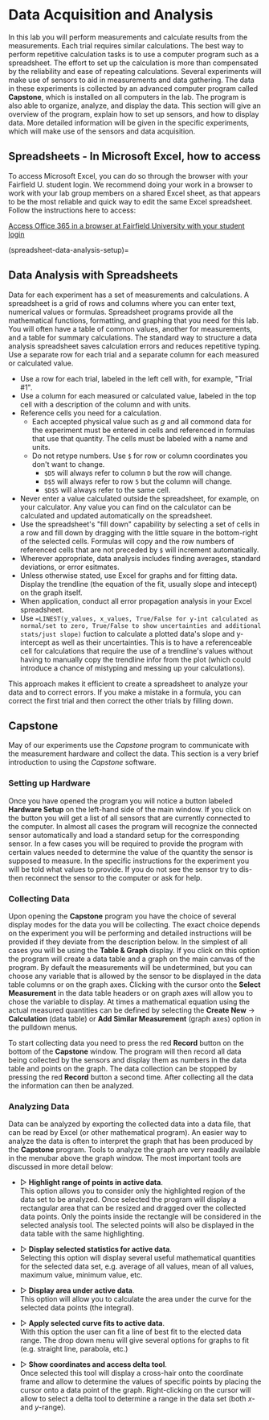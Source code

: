 # Data Acquisition and Analysis

In this lab you will perform measurements and calculate results from the measurements. Each trial requires similar calculations. The best way to perform repetitive calculation tasks is to use a computer program such as a spreadsheet. The effort to set up the calculation is more than compensated by the reliability and ease of repeating calculations. Several experiments will make use of sensors to aid in measurements and data gathering. The data in these experiments is collected by an advanced computer program called **Capstone**, which is installed on all computers in the lab. The program is also able to organize, analyze, and display the data. This section will give an overview of the program, explain how to set up sensors, and how to display data. More detailed information will be given in the specific experiments, which will make use of the sensors and data acquisition.

## Spreadsheets - In Microsoft Excel, how to access

To access Microsoft Excel, you can do so through the browser with your Fairfield U. student login. We recommend doing your work in a browser to work with your lab group members on a shared Excel sheet, as that appears to be the most reliable and quick way to edit the same Excel spreadsheet. Follow the instructions here to access:

<a href="https://fairfield-university.atlassian.net/wiki/spaces/ITSKB/pages/30345528/Office+365+at+Fairfield+University" target="_blank">Access Office 365 in a browser at Fairfield University with your student login</a>


(spreadsheet-data-analysis-setup)=
## Data Analysis with Spreadsheets

Data for each experiment has a set of measurements and calculations.
A spreadsheet is a grid of rows and columns where you can enter text, numerical values or formulas.
Spreadsheet programs provide all the mathematical functions, formatting, and graphing that you need for this lab.
You will often have a table of common values, another for measurements, and a table for summary calculations.
The standard way to structure a data analysis spreadsheet saves calculation errors and reduces repetitive typing.
Use a separate row for each trial and a separate column for each measured or calculated value.

- Use a row for each trial, labeled in the left cell with, for example, "Trial #1".
- Use a column for each measured or calculated value, labeled in the top cell with a description of the column and with units.
- Reference cells you need for a calculation.
  - Each accepted physical value such as $g$ and all commond data for the experiment must be entered in cells and referenced in formulas that use that quantity. The cells must be labeled with a name and units.
  - Do not retype numbers. Use `$` for row or column coordinates you don't want to change. 
    - `$D5` will always refer to column `D` but the row will change.
    - `D$5` will always refer to row `5` but the column will change. 
    - `$D$5` will always refer to the same cell.
- Never enter a value calculated outside the spreadsheet, for example, on your calculator. Any value you can find on the calculator can be calculated and updated automatically on the spreadsheet.
- Use the spreadsheet's "fill down" capability by selecting a set of cells in a row and fill down by dragging with the little square in the bottom-right of the selected cells. Formulas will copy and the row numbers of referenced cells that are not preceded by `$` will increment automatically.
- Wherever appropriate, data analysis includes finding averages, standard deviations, or error esitmates.
- Unless otherwise stated, use Excel for graphs and for fitting data. Display the trendline (the equation of the fit, usually slope and intecept) on the graph itself.
- When application, conduct all error propagation analysis in your Excel spreadsheet.
- Use `=LINEST(y_values, x_values, True/False for y-int calculated as normal/set to zero, True/False to show uncertainties and additional stats/just slope)` fuction to calculate a plotted data's slope and y-intercept as well as their uncertainties. This is to have a referenceable cell for calculations that require the use of a trendline's values without having to manually copy the trendline infor from the plot (which could introduce a chance of mistyping and messing up your calculations).

This approach makes it efficient to create a spreadsheet to analyze your data and to correct errors. If you make a mistake in a formula, you can correct the first trial and then correct the other trials by filling down.

## Capstone

May of our experiments use the *Capstone* program to communicate with the measurement hardware and collect the data. This section is a very brief introduction to using the *Capstone* software.

### Setting up Hardware

Once you have opened the program you will notice a button labeled **Hardware Setup** on the left-hand side of the main window. If you click on the button you will get a list of all sensors that are currently connected to the computer. In almost all cases the program will recognize the connected sensor automatically and load a standard setup for the corresponding sensor. In a few cases you will be required to provide the program with certain values needed to determine the value of the quantity the sensor is supposed to measure. In the specific instructions for the experiment you will be told what values to provide. If you do not see the sensor try to dis- then reconnect the sensor to the computer or ask for help.

### Collecting Data

Upon opening the **Capstone** program you have the choice of several display modes for the data you will be collecting. The exact choice depends on the experiment you will be performing and detailed instructions will be provided if they deviate from the description below. In the simplest of all cases you will be using the **Table & Graph** display. If you click on this option the program will create a data table and a graph on the main canvas of the program. By default the measurements will be undetermined, but you can choose any variable that is allowed by the sensor to be displayed in the data table columns or on the graph axes. Clicking with the cursor onto the **Select Measurement** in the data table headers or on graph axes will allow you to chose the variable to display. At times a mathematical equation using the actual measured quantities can be defined by selecting the **Create New** → **Calculation** (data table) or **Add Similar Measurement** (graph axes) option in the pulldown menus.

To start collecting data you need to press the red **Record** button on the bottom of the **Capstone** window. The program will then record all data being collected by the sensors and display them as numbers in the data table and points on the graph. The data collection can be stopped by pressing the red **Record** button a second time. After collecting all the data the information can then be analyzed.

### Analyzing Data

Data can be analyzed by exporting the collected data into a data file, that can be read by Excel (or other mathematical program). An easier way to analyze the data is often to interpret the graph that has been produced by the **Capstone** program. Tools to analyze the graph are very readily available in the menubar above the graph window. The most important tools are discussed in more detail below:

- ▷ **Highlight range of points in active data**.  
  This option allows you to consider only the highlighted region of the data set to be analyzed. Once selected the program will display a rectangular area that can be resized and dragged over the collected data points. Only the points inside the rectangle will be considered in the selected analysis tool. The selected points will also be displayed in the data table with the same highlighting.

- ▷ **Display selected statistics for active data**.  
  Selecting this option will display several useful mathematical quantities for the selected data set, e.g. average of all values, mean of all values, maximum value, minimum value, etc.

- ▷ **Display area under active data**.  
  This option will allow you to calculate the area under the curve for the selected data points (the integral).

- ▷ **Apply selected curve fits to active data**.  
  With this option the user can fit a line of best fit to the elected data range. The drop down menu will give several options for graphs to fit (e.g. straight line, parabola, etc.)

- ▷ **Show coordinates and access delta tool**.  
  Once selected this tool will display a cross-hair onto the coordinate frame and allow to determine the values of specific points by placing the cursor onto a data point of the graph. Right-clicking on the cursor will allow to select a delta tool to determine a range in the data set (both $x$- and $y$-range).
